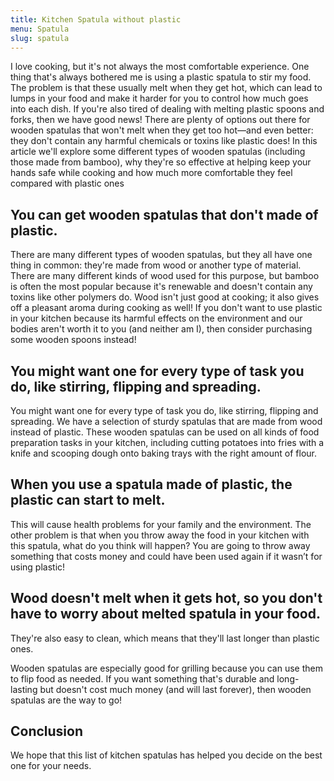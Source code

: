 ```yaml
---
title: Kitchen Spatula without plastic
menu: Spatula
slug: spatula
---
```

I love cooking, but it's not always the most comfortable experience. One thing that's always bothered me is using a plastic spatula to stir my food. The problem is that these usually melt when they get hot, which can lead to lumps in your food and make it harder for you to control how much goes into each dish. If you're also tired of dealing with melting plastic spoons and forks, then we have good news! There are plenty of options out there for wooden spatulas that won't melt when they get too hot—and even better: they don't contain any harmful chemicals or toxins like plastic does! In this article we'll explore some different types of wooden spatulas (including those made from bamboo), why they're so effective at helping keep your hands safe while cooking and how much more comfortable they feel compared with plastic ones

## You can get wooden spatulas that don't made of plastic.

There are many different types of wooden spatulas, but they all have one thing in common: they're made from wood or another type of material. There are many different kinds of wood used for this purpose, but bamboo is often the most popular because it's renewable and doesn't contain any toxins like other polymers do. Wood isn't just good at cooking; it also gives off a pleasant aroma during cooking as well! If you don't want to use plastic in your kitchen because its harmful effects on the environment and our bodies aren't worth it to you (and neither am I), then consider purchasing some wooden spoons instead!

## You might want one for every type of task you do, like stirring, flipping and spreading.

You might want one for every type of task you do, like stirring, flipping and spreading. We have a selection of sturdy spatulas that are made from wood instead of plastic. These wooden spatulas can be used on all kinds of food preparation tasks in your kitchen, including cutting potatoes into fries with a knife and scooping dough onto baking trays with the right amount of flour.

## When you use a spatula made of plastic, the plastic can start to melt.

This will cause health problems for your family and the environment. The other problem is that when you throw away the food in your kitchen with this spatula, what do you think will happen? You are going to throw away something that costs money and could have been used again if it wasn’t for using plastic!

## Wood doesn't melt when it gets hot, so you don't have to worry about melted spatula in your food.
They're also easy to clean, which means that they'll last longer than plastic ones.

Wooden spatulas are especially good for grilling because you can use them to flip food as needed. If you want something that's durable and long-lasting but doesn't cost much money (and will last forever), then wooden spatulas are the way to go!

## Conclusion

We hope that this list of kitchen spatulas has helped you decide on the best one for your needs. 